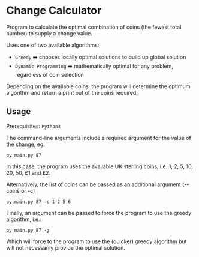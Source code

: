 # Change Calculator

Program to calculate the optimal combination of coins (the fewest total number) to supply a change value.

Uses one of two available algorithms:

- `Greedy` :arrow_right: chooses locally optimal solutions to build up global solution
- `Dynamic Programming` :arrow_right: mathematically optimal for any problem, regardless of coin selection

Depending on the available coins, the program will determine the optimum algorithm and return a print out of the coins required.


## Usage

Prerequisites: `Python3`

The command-line arguments include a required argument for the value of the change, eg:

    py main.py 87

In this case, the program uses the available UK sterling coins, i.e. 1, 2, 5, 10, 20, 50, £1 and £2.

Alternatively, the list of coins can be passed as an additional argument (--coins or -c)

    py main.py 87 -c 1 2 5 6

Finally, an argument can be passed to force the program to use the greedy algorithm, i.e.:

    py main.py 87 -g

Which will force to the program to use the (quicker) greedy algorithm but will not necessarily provide the optimal solution.